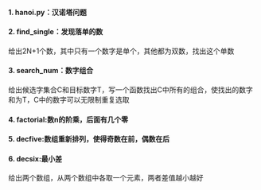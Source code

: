 #### 1. hanoi.py：汉诺塔问题
#### 2. find_single：发现落单的数
给出2N+1个数，其中只有一个数字是单个，其他都为双数，找出这个单数
#### 3. search_num：数字组合
给出候选字集合C和目标数字T，写一个函数找出C中所有的组合，使找出的数字和为T，C中的数字可以无限制重复选取
#### 4. factorial:数n的阶乘，后面有几个零
#### 5. decfive:数组重新排列，使得奇数在前，偶数在后
#### 6. decsix:最小差
给出两个数组，从两个数组中各取一个元素，两者差值越小越好